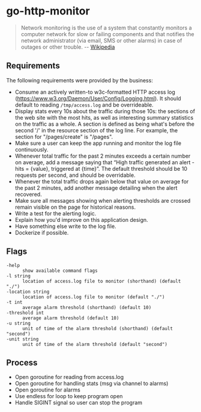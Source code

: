 # go-http-monitor

> Network monitoring is the use of a system that constantly monitors a computer network for slow or failing components and that notifies the network administrator (via email, SMS or other alarms) in case of outages or other trouble. -- [Wikipedia](https://en.wikipedia.org/wiki/Network_monitoring)

## Requirements

The following requirements were provided by the business:

- Consume an actively written-to w3c-formatted HTTP access log (https://www.w3.org/Daemon/User/Config/Logging.html). It should default to reading `/tmp/access.log` and be overrideable.
- Display stats every 10s about the traffic during those 10s: the sections of the web site with the most hits, as well as interesting summary statistics on the traffic as a whole. A section is defined as being what's before the second '/' in the resource section of the log line. For example, the section for "/pages/create" is "/pages".
- Make sure a user can keep the app running and monitor the log file continuously.
- Whenever total traffic for the past 2 minutes exceeds a certain number on average, add a message saying that “High traffic generated an alert - hits = {value}, triggered at {time}”. The default threshold should be 10 requests per second, and should be overridable.
- Whenever the total traffic drops again below that value on average for the past 2 minutes, add another message detailing when the alert recovered.
- Make sure all messages showing when alerting thresholds are crossed remain visible on the page for historical reasons.
- Write a test for the alerting logic.
- Explain how you'd improve on this application design.
- Have something else write to the log file.
- Dockerize if possible.

## Flags

```
-help
      show available command flags
-l string
      location of access.log file to monitor (shorthand) (default "./")
-location string
      location of access.log file to monitor (default "./")
-t int
      average alarm threshold (shorthand) (default 10)
-threshold int
      average alarm threshold (default 10)
-u string
      unit of time of the alarm threshold (shorthand) (default "second")
-unit string
      unit of time of the alarm threshold (default "second")
```

## Process

- Open goroutine for reading from access.log
- Open goroutine for handling stats (msg via channel to alarms)
- Open goroutine for alarms
- Use endless for loop to keep program open
- Handle SIGINT signal so user can stop the program
